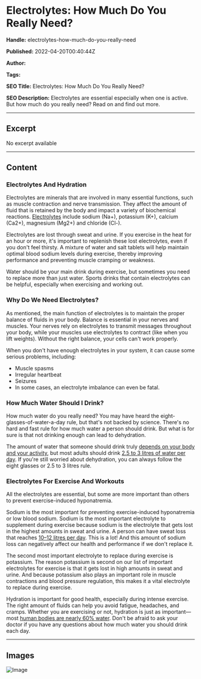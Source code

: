 # Electrolytes: How Much Do You Really Need?

**Handle:** electrolytes-how-much-do-you-really-need

**Published:** 2022-04-20T00:40:44Z

**Author:**  

**Tags:** 

**SEO Title:** Electrolytes: How Much Do You Really Need?

**SEO Description:** Electrolytes are essential especially when one is active. But how much do you really need? Read on and find out more.

---

## Excerpt

No excerpt available

---

## Content

### Electrolytes And Hydration

Electrolytes are minerals that are involved in many essential functions, such as muscle contraction and nerve transmission. They affect the amount of fluid that is retained by the body and impact a variety of biochemical reactions. [Electrolytes](https://medlineplus.gov/ency/article/002350.htm) include sodium (Na+), potassium (K+), calcium (Ca2+), magnesium (Mg2+) and chloride (Cl-).

Electrolytes are lost through sweat and urine. If you exercise in the heat for an hour or more, it's important to replenish these lost electrolytes, even if you don't feel thirsty. A mixture of water and salt tablets will help maintain optimal blood sodium levels during exercise, thereby improving performance and preventing muscle cramping or weakness.

Water should be your main drink during exercise, but sometimes you need to replace more than just water. Sports drinks that contain electrolytes can be helpful, especially when exercising and working out.

### Why Do We Need Electrolytes?

As mentioned, the main function of electrolytes is to maintain the proper balance of fluids in your body. Balance is essential in your nerves and muscles. Your nerves rely on electrolytes to transmit messages throughout your body, while your muscles use electrolytes to contract (like when you lift weights). Without the right balance, your cells can't work properly.

When you don't have enough electrolytes in your system, it can cause some serious problems, including:

- Muscle spasms
- Irregular heartbeat
- Seizures
- In some cases, an electrolyte imbalance can even be fatal.

### How Much Water Should I Drink?

How much water do you really need? You may have heard the eight-glasses-of-water-a-day rule, but that's not backed by science. There's no hard and fast rule for how much water a person should drink. But what is for sure is that not drinking enough can lead to dehydration.

The amount of water that someone should drink truly [depends on your body and your activity](https://www.healthline.com/nutrition/8-glasses-of-water-per-day#TOC_TITLE_HDR_2), but most adults should drink [2.5 to 3 litres of water per day](https://www.betterhealth.vic.gov.au/health/healthyliving/water-a-vital-nutrient). If you're still worried about dehydration, you can always follow the eight glasses or 2.5 to 3 litres rule.

### Electrolytes For Exercise And Workouts

All the electrolytes are essential, but some are more important than others to prevent exercise-induced hyponatremia.

Sodium is the most important for preventing exercise-induced hyponatremia or low blood sodium. Sodium is the most important electrolyte to supplement during exercise because sodium is the electrolyte that gets lost in the highest amounts in sweat and urine. A person can have sweat loss that reaches [10–12 litres per day](https://www.ncbi.nlm.nih.gov/pmc/articles/PMC2267797/). This is a lot! And this amount of sodium loss can negatively affect our health and performance if we don't replace it.

The second most important electrolyte to replace during exercise is potassium. The reason potassium is second on our list of important electrolytes for exercise is that it gets lost in high amounts in sweat and urine. And because potassium also plays an important role in muscle contractions and blood pressure regulation, this makes it a vital electrolyte to replace during exercise.

Hydration is important for good health, especially during intense exercise. The right amount of fluids can help you avoid fatigue, headaches, and cramps. Whether you are exercising or not, hydration is just as important—most [human bodies are nearly 60% water](https://www.usgs.gov/special-topics/water-science-school/science/water-you-water-and-human-body#:~:text=Up%20to%2060%25%20of%20the,bones%20are%20watery%3A%2031%25). Don't be afraid to ask your doctor if you have any questions about how much water you should drink each day.

---

## Images

![Image](undefined)

